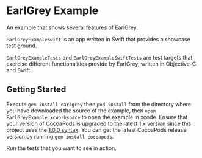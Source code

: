 EarlGrey Example
=============================

An example that shows several features of EarlGrey.

`EarlGreyExampleSwift` is an app written in Swift that provides a showcase test ground.

`EarlGreyExampleTests` and `EarlGreyExampleSwiftTests` are test targets that exercise
different functionalities provide by EarlGrey, written in Objective-C and Swift.

Getting Started
---------------

Execute `gem install earlgrey` then `pod install` from the directory where you have downloaded
the source of the example, then `open EarlGreyExample.xcworkspace` to open the example in xcode.
Ensure that your version of CocoaPods is upgraded to the latest 1.x version since this project uses the
[1.0.0 syntax](http://blog.cocoapods.org/CocoaPods-1.0/). You can get the latest CocoaPods release version by
running `gem install cocoapods`.

Run the tests that you want to see in action.
